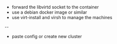 -   forward the libvirtd socket to the container
-   use a debian docker image or similar
-   use virt-install and virsh to manage the machines

--

-   paste config or create new cluster
